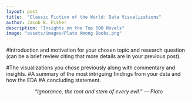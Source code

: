 ```yaml
---
layout: post
title:  "Classic Fiction of the World: Data Visualizations"
author: Jacob B. Fisher
description: "Insights on the Top 500 Novels" 
image: "assets/images/Plato Among Books.png"
---
```


#Introduction and motivation for your chosen topic and research question (can be a brief review citing that more details are in your previous post).



#The visualizations you chose previously along with commentary and insights.
#A summary of the most intriguing findings from your data and how the EDA
#A concluding statement.


<p style="text-align: center"><em>“Ignorance, the root and stem of every evil.”
― Plato</em></p>
